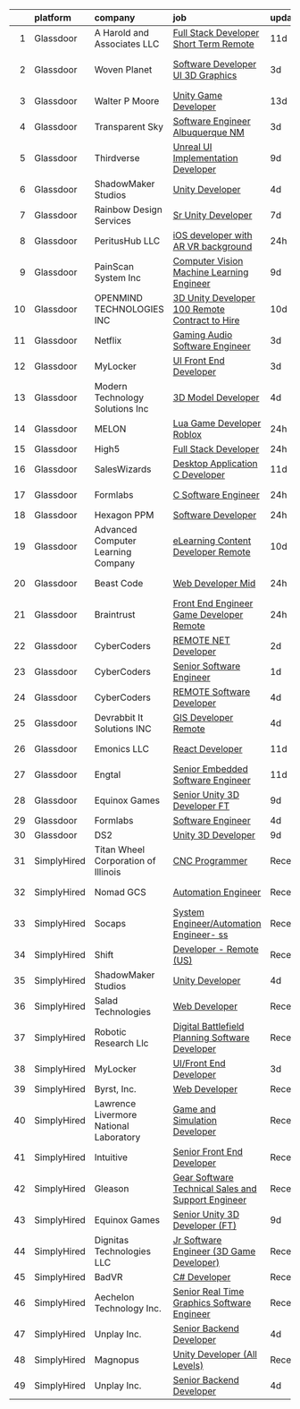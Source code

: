 

|    | platform    | company                                | job                                                                                                                                                                                                                                                                                                                                                                                                                                                                                                                                                                                                                                                                                                                                                                                                                                                                                                                                                                                                                                                                                                                                                                                                                                                                                                                                                                                                | update_time   | location              |
|---:|:------------|:---------------------------------------|:---------------------------------------------------------------------------------------------------------------------------------------------------------------------------------------------------------------------------------------------------------------------------------------------------------------------------------------------------------------------------------------------------------------------------------------------------------------------------------------------------------------------------------------------------------------------------------------------------------------------------------------------------------------------------------------------------------------------------------------------------------------------------------------------------------------------------------------------------------------------------------------------------------------------------------------------------------------------------------------------------------------------------------------------------------------------------------------------------------------------------------------------------------------------------------------------------------------------------------------------------------------------------------------------------------------------------------------------------------------------------------------------------|:--------------|:----------------------|
|  1 | Glassdoor   | A  Harold and Associates  LLC          | [Full Stack Developer  Short Term Remote ](https://www.glassdoor.com/partner/jobListing.htm?pos=128&ao=1136043&s=58&guid=0000018229d7c11e9d8ce6b9cec7b167&src=GD_JOB_AD&t=SR&vt=w&ea=1&cs=1_3dbf567b&cb=1658559382116&jobListingId=1007998542565&jrtk=3-0-1g8ktfga728d7001-1g8ktfgamjfmb800-82fa8937b047e7af-)                                                                                                                                                                                                                                                                                                                                                                                                                                                                                                                                                                                                                                                                                                                                                                                                                                                                                                                                                                                                                                                                                     | 11d           | Jacksonville, FL      |
|  2 | Glassdoor   | Woven Planet                           | [Software Developer  UI 3D Graphics ](https://www.glassdoor.com/partner/jobListing.htm?pos=104&ao=1110586&s=58&guid=0000018229d7c11e9d8ce6b9cec7b167&src=GD_JOB_AD&t=SR&vt=w&ea=1&cs=1_7468ec4d&cb=1658559382114&jobListingId=1008016092363&cpc=D69957E0862862E0&jrtk=3-0-1g8ktfga728d7001-1g8ktfgamjfmb800-590b8ed6b99a73cb--6NYlbfkN0DSgjPPcnEdvoK3uuxfISLALE6pB1FR7YSHOr_tSg5_QCn410VK5Ds4sai37YL-FnG7IdEQOLWlh0UoLcmzDYWmfRGSYYnl5uUpmRd__LORND_gC-BRchk-IUkY4R0iGDrfCmlmtu1dU22yGpoMq0MEa2tbIDq0Xana4QKE-3eruJ3ua_JrETdNCUHYEuZu4SFkHDGSZXNcUT95XgEmd7lkGLX6Detf8PfgxyjXKHFbXAkuEWhO53TH6uKdPDC8zgmlS-8A5p9zyMRJ9CbWHVqk6AacCLT8vVMDm-WZ8krz8yBImeMEUPZ6kZZE5pq9eaP9CBww7nm32RuujXE_ekedtm-oeYQtU4GDNJuXeJMwKjJAAoZOQlxlTLmK0LALCF9m0LiPWhYUIwZpoty23j6O-Q8rRD6xDseEQts8oyj9PguTnxeCYeMcKD0rPjY_Pz0kmtjdz0C51gskMzWLoLpbc1Fgsp9TrxV7Dq9QY7yyaKEcRAGN1Nhrqh2fdUW34-oxDb6TcPTCfV1IVByDtOS68oMxmbSUQD_ZW0umSCzIuvHWj452hMLPNNt5Z7tX3TTz7N-yAPc7Xw%3D%3D)                                                                                                                                                                                                                                                                                                                                                                                                                                         | 3d            | San Francisco, CA     |
|  3 | Glassdoor   | Walter P Moore                         | [Unity Game Developer](https://www.glassdoor.com/partner/jobListing.htm?pos=117&ao=1136043&s=58&guid=0000018229d7c11e9d8ce6b9cec7b167&src=GD_JOB_AD&t=SR&vt=w&cs=1_aa64825b&cb=1658559382115&jobListingId=1007994178150&jrtk=3-0-1g8ktfga728d7001-1g8ktfgamjfmb800-a406b2601580dbc4-)                                                                                                                                                                                                                                                                                                                                                                                                                                                                                                                                                                                                                                                                                                                                                                                                                                                                                                                                                                                                                                                                                                              | 13d           | Houston, TX           |
|  4 | Glassdoor   | Transparent Sky                        | [Software Engineer   Albuquerque  NM](https://www.glassdoor.com/partner/jobListing.htm?pos=101&ao=1110586&s=58&guid=0000018229d7c11e9d8ce6b9cec7b167&src=GD_JOB_AD&t=SR&vt=w&ea=1&cs=1_68e6b2cd&cb=1658559382113&jobListingId=1008015244893&cpc=2F2C49D632A77FE0&jrtk=3-0-1g8ktfga728d7001-1g8ktfgamjfmb800-6e4f05aca8e35f90--6NYlbfkN0DAwgduWqBP7ymGN-lTADpinz2i-23XbRAyg5ywqS-MDfYRIU0B2snNI79NeVtEVHbLIt9DpGOUvgkQqIYD65VP4Ic4P7LZXHDJkpJe4H48mcdGbmVmrG2Z7_54r3HufFV-VB016Myr4h0UDJeZ4h_ipDQroc_nzbPB_LSJJLmCmwq0pj8voGscGxZyVoEDp6uZf-oz46Rr6ONuknvAN87DZFdtmlh4uyIpoJQPIC9AaOxLqrn_4BMi2xWMLTfdlDTzv7gpdtz_x6t8eweq2wyGlnD_YwJAMXUfC2W0yUk7GT8MAskDeQL5gws0XQJTlbGR_sjy6JDwVxipccXIGRKkg2TrnIi1Q2k7Mx9oIFvdjpC2XypY5udmf6aCtqAnKCsr6eMJcj0WSauoR1Lxn_AdESibXelkQ0F1rq7e3lOXgmEQyKOC_wyJTMLGro431C3u8oG0MgGr1CnF3zjWDYdsysAAPpu7nQHcn_rPv38o_CalkAxb7S4Xs8rkgb8TtglPjNdPkvZ44ZTbwKJ30I6W)                                                                                                                                                                                                                                                                                                                                                                                                                                                                                                     | 3d            | Albuquerque, NM       |
|  5 | Glassdoor   | Thirdverse                             | [Unreal UI Implementation Developer](https://www.glassdoor.com/partner/jobListing.htm?pos=114&ao=1136043&s=58&guid=0000018229d7c11e9d8ce6b9cec7b167&src=GD_JOB_AD&t=SR&vt=w&ea=1&cs=1_ace6fcda&cb=1658559382115&jobListingId=1008003638061&jrtk=3-0-1g8ktfga728d7001-1g8ktfgamjfmb800-2670377ed1bb73d7-)                                                                                                                                                                                                                                                                                                                                                                                                                                                                                                                                                                                                                                                                                                                                                                                                                                                                                                                                                                                                                                                                                           | 9d            | Remote                |
|  6 | Glassdoor   | ShadowMaker Studios                    | [Unity Developer](https://www.glassdoor.com/partner/jobListing.htm?pos=111&ao=1136043&s=58&guid=0000018229d7c11e9d8ce6b9cec7b167&src=GD_JOB_AD&t=SR&vt=w&ea=1&cs=1_91269591&cb=1658559382115&jobListingId=1008012133994&jrtk=3-0-1g8ktfga728d7001-1g8ktfgamjfmb800-47599d259b71b965-)                                                                                                                                                                                                                                                                                                                                                                                                                                                                                                                                                                                                                                                                                                                                                                                                                                                                                                                                                                                                                                                                                                              | 4d            | Remote                |
|  7 | Glassdoor   | Rainbow Design Services                | [Sr  Unity Developer](https://www.glassdoor.com/partner/jobListing.htm?pos=119&ao=1136043&s=58&guid=0000018229d7c11e9d8ce6b9cec7b167&src=GD_JOB_AD&t=SR&vt=w&ea=1&cs=1_7acecc95&cb=1658559382115&jobListingId=1008007915028&jrtk=3-0-1g8ktfga728d7001-1g8ktfgamjfmb800-bd6aaf863d3efcb2-)                                                                                                                                                                                                                                                                                                                                                                                                                                                                                                                                                                                                                                                                                                                                                                                                                                                                                                                                                                                                                                                                                                          | 7d            | Remote                |
|  8 | Glassdoor   | PeritusHub LLC                         | [iOS developer with AR VR background](https://www.glassdoor.com/partner/jobListing.htm?pos=103&ao=1110586&s=58&guid=0000018229d7c11e9d8ce6b9cec7b167&src=GD_JOB_AD&t=SR&vt=w&ea=1&cs=1_d64f9b28&cb=1658559382113&jobListingId=1008022834094&cpc=C891152315FA1AD8&jrtk=3-0-1g8ktfga728d7001-1g8ktfgamjfmb800-155ea9628b3dba64--6NYlbfkN0BBGG9LMNqL16EzDx9S3nKk4b6IwprgSJginr0DZD_oW6Mm3uCrdklJPAZ0sror479J7245b_gdtYKpONdLo2yvJ6wBf5LpGacMaB1z4nVwTpF4LlMzEpc1MXSmbH2mziL-YH1UIBZ2vx4JnzSOlAk6Qfk54gXWIs65EEES9GWvevapAV1Wa5D5MDHBzPUz9AK1jtdENpspqBZ9Ls5c5WSlOfQEnqjhOLZVKXGCL5RT8c7h3ccRwVTDE2GB6vIdYOUF1LCimdGa89YFYrCJE4-EnQX5WWFfe_stT9uCu1CFLZvf3_Nr8I_76Ikbxrsdofnw1nl1VE0ddSe0wJqlUcbSnOm4o77wvyuZ6VyAuZhAjn2CEFc-_3Vyi7imcoYDauallWBx0jqagYQy_pk8_YvohtvzOAYfZe9I-jbP2fgW4Hd3yoXbsNjg1Of13uFTb0GcCQgPm587FyBkdawRxgwyVpMNCiVGaHn25Y3OE6t1s8MT6KuZRSBfR08kW70B1w8%3D)                                                                                                                                                                                                                                                                                                                                                                                                                                                                                                                       | 24h           | Remote                |
|  9 | Glassdoor   | PainScan System  Inc                   | [Computer Vision Machine Learning Engineer](https://www.glassdoor.com/partner/jobListing.htm?pos=122&ao=1136043&s=58&guid=0000018229d7c11e9d8ce6b9cec7b167&src=GD_JOB_AD&t=SR&vt=w&ea=1&cs=1_c586ff8c&cb=1658559382115&jobListingId=1008002736256&jrtk=3-0-1g8ktfga728d7001-1g8ktfgamjfmb800-d67c583dde150ec5-)                                                                                                                                                                                                                                                                                                                                                                                                                                                                                                                                                                                                                                                                                                                                                                                                                                                                                                                                                                                                                                                                                    | 9d            | Remote                |
| 10 | Glassdoor   | OPENMIND TECHNOLOGIES INC              | [3D Unity Developer   100   Remote  Contract to Hire ](https://www.glassdoor.com/partner/jobListing.htm?pos=112&ao=1136043&s=58&guid=0000018229d7c11e9d8ce6b9cec7b167&src=GD_JOB_AD&t=SR&vt=w&ea=1&cs=1_81d5efa1&cb=1658559382115&jobListingId=1008000703771&jrtk=3-0-1g8ktfga728d7001-1g8ktfgamjfmb800-bcf0156a1cc1610f-)                                                                                                                                                                                                                                                                                                                                                                                                                                                                                                                                                                                                                                                                                                                                                                                                                                                                                                                                                                                                                                                                         | 10d           | Remote                |
| 11 | Glassdoor   | Netflix                                | [Gaming Audio Software Engineer](https://www.glassdoor.com/partner/jobListing.htm?pos=130&ao=1136043&s=58&guid=0000018229d7c11e9d8ce6b9cec7b167&src=GD_JOB_AD&t=SR&vt=w&cs=1_0f681cd7&cb=1658559382116&jobListingId=1008015997451&jrtk=3-0-1g8ktfga728d7001-1g8ktfgamjfmb800-f56fa1ba437b8b5b-)                                                                                                                                                                                                                                                                                                                                                                                                                                                                                                                                                                                                                                                                                                                                                                                                                                                                                                                                                                                                                                                                                                    | 3d            | Remote                |
| 12 | Glassdoor   | MyLocker                               | [UI Front End Developer](https://www.glassdoor.com/partner/jobListing.htm?pos=110&ao=1136043&s=58&guid=0000018229d7c11e9d8ce6b9cec7b167&src=GD_JOB_AD&t=SR&vt=w&ea=1&cs=1_43e87796&cb=1658559382114&jobListingId=1008016183760&jrtk=3-0-1g8ktfga728d7001-1g8ktfgamjfmb800-f2cdf44333e3faa5-)                                                                                                                                                                                                                                                                                                                                                                                                                                                                                                                                                                                                                                                                                                                                                                                                                                                                                                                                                                                                                                                                                                       | 3d            | Remote                |
| 13 | Glassdoor   | Modern Technology Solutions  Inc       | [3D Model Developer](https://www.glassdoor.com/partner/jobListing.htm?pos=124&ao=1136043&s=58&guid=0000018229d7c11e9d8ce6b9cec7b167&src=GD_JOB_AD&t=SR&vt=w&cs=1_8d54df9a&cb=1658559382115&jobListingId=1008011629532&jrtk=3-0-1g8ktfga728d7001-1g8ktfgamjfmb800-5621fd3dfd55bda0-)                                                                                                                                                                                                                                                                                                                                                                                                                                                                                                                                                                                                                                                                                                                                                                                                                                                                                                                                                                                                                                                                                                                | 4d            | Huntsville, AL        |
| 14 | Glassdoor   | MELON                                  | [Lua Game Developer  Roblox ](https://www.glassdoor.com/partner/jobListing.htm?pos=115&ao=1136043&s=58&guid=0000018229d7c11e9d8ce6b9cec7b167&src=GD_JOB_AD&t=SR&vt=w&ea=1&cs=1_493d6e6f&cb=1658559382115&jobListingId=1008023831757&jrtk=3-0-1g8ktfga728d7001-1g8ktfgamjfmb800-bc8f824dc00aa8c7-)                                                                                                                                                                                                                                                                                                                                                                                                                                                                                                                                                                                                                                                                                                                                                                                                                                                                                                                                                                                                                                                                                                  | 24h           | Remote                |
| 15 | Glassdoor   | High5                                  | [Full Stack Developer](https://www.glassdoor.com/partner/jobListing.htm?pos=105&ao=1110586&s=58&guid=0000018229d7c11e9d8ce6b9cec7b167&src=GD_JOB_AD&t=SR&vt=w&ea=1&cs=1_ae9bbaf3&cb=1658559382114&jobListingId=1008023233258&cpc=32EE424DE2B657EB&jrtk=3-0-1g8ktfga728d7001-1g8ktfgamjfmb800-21824f9970bc9e7e--6NYlbfkN0AV8vU3o9nlw7wqa180ZkP3oAg17VLIhkP1SPyaIh_MQVSfWHQ_D-a5hu40yW4gQxUD9fNuxhwNeP4sOkL28Cs97sImHH9Bb1czCy_eTABO0MFVYCTfbS_UCWn2AA_2PIzbUoVtnwdWHoqwWu6ttkkVJYHWXmpCBqqk6e_vDhDWMqfVcVRsRayn4AExDCMcdPpWukSB008l2sJyrFp5luzXykIPbeD_8IyJKmPVmjGuTMZ5rtNxN5E-km4MHfq3KN3Nlc51OiBPMh5h3FGz_yn1rAsoQq_g_xoJyQwdA1SnWyUSlmcKcroe0dyDChOpnsUF6owrBYRXFMNEvWYsJ_miFYOIYcL6I7N8O5VwSGX2vdCiSWL17GKYkEdl6u2D-YMY__q-t3WkMXMP4rTJ8-pqcK_VauJk8zSL_J_mBOt0uOyzfmj_oPYh1pHv-MAlg2TqT36of5hI6c8Qk_ITQ0P_IbFZL3YGKEUTRF9fddEKuUSJj9lNXwDvZDDlSJtJek04GeZSmToWFw%3D%3D)                                                                                                                                                                                                                                                                                                                                                                                                                                                                                                                        | 24h           | Remote                |
| 16 | Glassdoor   | SalesWizards                           | [Desktop Application C   Developer](https://www.glassdoor.com/partner/jobListing.htm?pos=121&ao=1136043&s=58&guid=0000018229d7c11e9d8ce6b9cec7b167&src=GD_JOB_AD&t=SR&vt=w&ea=1&cs=1_790da8d8&cb=1658559382115&jobListingId=1007997977830&jrtk=3-0-1g8ktfga728d7001-1g8ktfgamjfmb800-22950095214fbe47-)                                                                                                                                                                                                                                                                                                                                                                                                                                                                                                                                                                                                                                                                                                                                                                                                                                                                                                                                                                                                                                                                                            | 11d           | Waltham, MA           |
| 17 | Glassdoor   | Formlabs                               | [C   Software Engineer](https://www.glassdoor.com/partner/jobListing.htm?pos=123&ao=1136043&s=58&guid=0000018229d7c11e9d8ce6b9cec7b167&src=GD_JOB_AD&t=SR&vt=w&cs=1_7fd84805&cb=1658559382115&jobListingId=1008022831493&jrtk=3-0-1g8ktfga728d7001-1g8ktfgamjfmb800-0a44c663a08ec4f1-)                                                                                                                                                                                                                                                                                                                                                                                                                                                                                                                                                                                                                                                                                                                                                                                                                                                                                                                                                                                                                                                                                                             | 24h           | Somerville, MA        |
| 18 | Glassdoor   | Hexagon PPM                            | [Software Developer](https://www.glassdoor.com/partner/jobListing.htm?pos=118&ao=1136043&s=58&guid=0000018229d7c11e9d8ce6b9cec7b167&src=GD_JOB_AD&t=SR&vt=w&cs=1_3bd73734&cb=1658559382115&jobListingId=1008024102893&jrtk=3-0-1g8ktfga728d7001-1g8ktfgamjfmb800-7e25a0f0dafa4854-)                                                                                                                                                                                                                                                                                                                                                                                                                                                                                                                                                                                                                                                                                                                                                                                                                                                                                                                                                                                                                                                                                                                | 24h           | Madison, AL           |
| 19 | Glassdoor   | Advanced Computer Learning Company     | [eLearning Content Developer  Remote  ](https://www.glassdoor.com/partner/jobListing.htm?pos=129&ao=1136043&s=58&guid=0000018229d7c11e9d8ce6b9cec7b167&src=GD_JOB_AD&t=SR&vt=w&ea=1&cs=1_db72ad32&cb=1658559382116&jobListingId=1008000784696&jrtk=3-0-1g8ktfga728d7001-1g8ktfgamjfmb800-e77e1058c18c2e89-)                                                                                                                                                                                                                                                                                                                                                                                                                                                                                                                                                                                                                                                                                                                                                                                                                                                                                                                                                                                                                                                                                        | 10d           | Remote                |
| 20 | Glassdoor   | Beast Code                             | [Web Developer  Mid ](https://www.glassdoor.com/partner/jobListing.htm?pos=120&ao=1136043&s=58&guid=0000018229d7c11e9d8ce6b9cec7b167&src=GD_JOB_AD&t=SR&vt=w&ea=1&cs=1_d18b8783&cb=1658559382115&jobListingId=1008022231292&jrtk=3-0-1g8ktfga728d7001-1g8ktfgamjfmb800-e4d872689d55ab57-)                                                                                                                                                                                                                                                                                                                                                                                                                                                                                                                                                                                                                                                                                                                                                                                                                                                                                                                                                                                                                                                                                                          | 24h           | Fort Walton Beach, FL |
| 21 | Glassdoor   | Braintrust                             | [Front End Engineer   Game Developer  Remote ](https://www.glassdoor.com/partner/jobListing.htm?pos=125&ao=1136043&s=58&guid=0000018229d7c11e9d8ce6b9cec7b167&src=GD_JOB_AD&t=SR&vt=w&cs=1_f5489533&cb=1658559382115&jobListingId=1008023733995&jrtk=3-0-1g8ktfga728d7001-1g8ktfgamjfmb800-3286992ed66a0138-)                                                                                                                                                                                                                                                                                                                                                                                                                                                                                                                                                                                                                                                                                                                                                                                                                                                                                                                                                                                                                                                                                      | 24h           | San Francisco, CA     |
| 22 | Glassdoor   | CyberCoders                            | [REMOTE    NET Developer](https://www.glassdoor.com/partner/jobListing.htm?pos=107&ao=1110586&s=58&guid=0000018229d7c11e9d8ce6b9cec7b167&src=GD_JOB_AD&t=SR&vt=w&ea=1&cs=1_1de62d94&cb=1658559382114&jobListingId=1008017849421&cpc=47CFDC01B3F81FAC&jrtk=3-0-1g8ktfga728d7001-1g8ktfgamjfmb800-195e040d7fb9d0ce--6NYlbfkN0CpFJQzrgRR8WqXWK1qKKEqALWJw739KlKqr2H-MSI4eoBlI4EFrmor2FYZMP3muM1MdiAdE_pXz-eVeCB3HHMzIfYB7fyihnIbNNkrPLGcH1M0PWalIPEm4GVnCrqjsy8yf4epWem7TYyZvqm3bemV__x-l4eLtuaSESX5yfNiisf3kFbPSWxXhmFRgvhK4y3SNPSlvrKwsb30tU1KXrik1QmqjSCNW3ylsJU6enfOlVI5m2xbYVXKylrou-xgmWtVXY1rBBUM_tjRyyedYYWqPbxc5KS780Pglf6221de8LeRTNzBzpTmhRow35Z6ORsD-5tBbCsEOZLm-gzbQ_ddedxSUPdCTmG2lRfRXq_CbFB4DDWu4kKyBgrsFMt2QkmcUP_DunXgd5t0nuHgjGhLHU8lknuHABnH8mlhcBC1eZnkpvAnEOpDeq7xGBxwZYQB2xbE_KaNLnSPCf91Ru2g7G86TSCChU53bStAaYbhg2v28wQsRU_n2z5vu0K-faZT3AfVVdheuGOtneKdFhaJF1pR6uaFZKwnhWqIMMLzxKVYaiRv8yeknedRO2QMG63tgedkGRLWGoW24leVVOkFDuvVNYdMcYVxS1yIHDiduaa04gjhF_yc4B6oEp9ewbQ3xgeaq4kVRxHfCbVhmFhxfGGukdHCbhtP4mxgS6mSkG33YLiPaaachqW1p1hRTnWtD8qE4WZB9jYsAOUHCW7a1Lx1PmFKch5o87vHiDeR3MkzRir5kyJBy63VJj7vGNMiutaL9pqJaKh54a564nfm61ZhmR8QBnFi38xYCYwoEj4axMMBuTUmeOQKtFCJDA9UF6-h_UmnzjBTstURqdMtn297DIMB5FsfrQ4G3wOawjXOMKfNrsW4qLW_9D4X9GnIn-gu1lPiUisoSGfmiTpVtovvms6RdTYlBCHXMYm87gD-XRcZhcdsXTMq4EnAiRSlxSR204lz-PGGVCIDCLIieZuHxz9qQ0yHp-qmYFbrJg%3D%3D)                     | 2d            | Mountain View, CA     |
| 23 | Glassdoor   | CyberCoders                            | [Senior Software Engineer](https://www.glassdoor.com/partner/jobListing.htm?pos=108&ao=1110586&s=58&guid=0000018229d7c11e9d8ce6b9cec7b167&src=GD_JOB_AD&t=SR&vt=w&ea=1&cs=1_b900eee7&cb=1658559382114&jobListingId=1008020842744&cpc=FB7E4A1762AE5BEC&jrtk=3-0-1g8ktfga728d7001-1g8ktfgamjfmb800-db3a8a056d12e4d9--6NYlbfkN0CpFJQzrgRR8WqXWK1qKKEqALWJw739KlKqr2H-MSI4eoBlI4EFrmor2FYZMP3muM2vSDmKt-3o5mmJSnDy7O-Gc-x6rAF6YmYEM-CDcTgx_18fKymDKrioR9vNP6d8Rc8U_3nP44QjWUchkrxduEtUUaUfpS6mfVhyilg0UhcPf8SIxBrvDA3wGg_FQSmSAQ8Wcv9XcXAQePz2mkQFxqgQ13yAkywL-kwzJg-_4Vcg53Qaj-G3RZwa8oTqH6qDaoIWzpXU31Diijio9kP3xJAfiAFq_IVCXc5zG_OAdFs4aTgqPQlT5DASyN8NgBR6cjn8DqrtFJRT0mMAsieHG-enhgASt7Ww52YadqqzXIEt1k7U97oO4_hGYprAYH8hru9KfkD_-T0GVBLrM0cDIRJvC5ZlQpi_ilZao7NS6xpRtK8jCX-RLe-TDT7yiSUgOJlVcZbD0sktx2N60tHlFadnppi3ialJE_PiAY65yLaczb-lwOktl8yTjNuiVby63kT25dgBKUmic_3DbaWyrjtPXaBIBlhjOmIIvd4KqJocCPmkNNahC8XzF7-WGjNFtfNTIq0EbEt6h-7cCzagMGvAUZNwZaJiZTaPGKL8Ml9Tpl4bOAhm9rj9D76iaTXn_QZvk6DvmAChakd2vBWAEb28-cFKYH3ipLGo6mw12gb8uDNOOe9-VewHsK87_2qJad3sfnBZpCkt3Ej0HzLT2BmQbZ1p9vpbTwCOVjRCQHZgE1TY_HXOrObIYthNAUzfxMwERQatkdpPGfT2akBiucsTjaS5hKapLAe-UA6U2Okpc5D2tRqbdIXinaovcgwz0YdDb_36BmEARwg3ToQGorOqJeRA88WL7y-JHqllEnqMW4M3C2PLy_naOsbNyNcG9nXNcpfd5ocjCULXuIvOMmwjtq3ZAXlfPrjrTFUCBNsoXgflhZy_F_5m-n45T6-Y0LwYpUeYAvOgPA1L-KokS9Bf2GwtnVszlIWiXJgzGSN_2w%3D%3D)                    | 1d            | Santa Barbara, CA     |
| 24 | Glassdoor   | CyberCoders                            | [REMOTE Software Developer](https://www.glassdoor.com/partner/jobListing.htm?pos=106&ao=1110586&s=58&guid=0000018229d7c11e9d8ce6b9cec7b167&src=GD_JOB_AD&t=SR&vt=w&ea=1&cs=1_f10e3805&cb=1658559382114&jobListingId=1008012922697&cpc=32EE424DE2B657EB&jrtk=3-0-1g8ktfga728d7001-1g8ktfgamjfmb800-ca5f85c3811eae56--6NYlbfkN0CpFJQzrgRR8WqXWK1qKKEqALWJw739KlKqr2H-MSI4eoBlI4EFrmor2FYZMP3muM0VPgwL63opAbpuUJ_Sg08jANLbbdmWGdDB7HpA2RbnpdbO-_8iY54Zebh4A3906Nkbx72XPOuv-GLKiub4xEXz6MUhgPJjigk6dSpkjR-daqPRDb-P57-8YRnIxs85WLH4WcsIXYIjT8KT5StNgygl1s5M54HOm4EwHrus2xNw8Ue3UMd8d5v_C0U-Qlypo9PM4kQijgFg0xI-3M-jp6y0OT7gtqqs9pQWlDVMa1AnxrdmoopSrYL1J3MLpxMTdws2EXwUQvdH2FkmUcZ_fg45pu_XqPj8OWD_WfuPp5C34dIJS8NatM4BIdbjKeq7JlIegEm1h4JFx-_KaJ8BJU3VDVr8vkRPih00EEacI2oKs6iX9nj6bOnEEg8Afv3CbQbQFDzFUDCYkNnO7k5ylyw3pFP6V1bUJTr9s2JqDsTG4VuGiwG5tTgc8KukOit1bCkfvPQAIztTkzrbgG8R54WEeQhJ_ki_oij2JFkPJkpgfjQ7tSJco_1sT9Xw3Vmo9q63BLcz2ZHj4b3ERVcZ0Ro2kozAMja7FJGTanav08ErPDMj9xBcdmy7NW-WpqpmtCz-vHSBb5j9TIesEWw0Jd9XrASvN95eZtJ5RCclXrvXyBwDY55IZjAcrv2oJ2HaXR6NREmmrdl1MuOtq9hD5R-yNMr1N-Fjkp6QT5Q5CUWoCpanqNHME0zJ9Xsy6Y_x3N7ltq0oqmzD_8aMrF8ANaHUKhgzGF0mdClxy6Np9EmYIL9nwJNAbQmDsOjvOcim7YTJIgSUJTMFeqTwrZhw29bkt-dcpaGdflR9mo4HihWNcps8f-CbdYHD9nBD-uVtk8d-ERSKMNyHxlFqqqwEwUdO2wTBVYOjUvLfWoAmpSWlNKppx0-rOCoobso_5hTdaQ9dvf88GwUaJ9JHeDblTAUVaV6jy1ixjeNtxtQ3YPx0SoJWnn_Y3_jyF6ImCYjrFQ0%3D) | 4d            | Tampa, FL             |
| 25 | Glassdoor   | Devrabbit It Solutions INC             | [GIS Developer  Remote](https://www.glassdoor.com/partner/jobListing.htm?pos=126&ao=1136043&s=58&guid=0000018229d7c11e9d8ce6b9cec7b167&src=GD_JOB_AD&t=SR&vt=w&ea=1&cs=1_20c7159e&cb=1658559382115&jobListingId=1008012114110&jrtk=3-0-1g8ktfga728d7001-1g8ktfgamjfmb800-61c448abcd2f1915-)                                                                                                                                                                                                                                                                                                                                                                                                                                                                                                                                                                                                                                                                                                                                                                                                                                                                                                                                                                                                                                                                                                        | 4d            | Remote                |
| 26 | Glassdoor   | Emonics LLC                            | [React Developer](https://www.glassdoor.com/partner/jobListing.htm?pos=116&ao=1136043&s=58&guid=0000018229d7c11e9d8ce6b9cec7b167&src=GD_JOB_AD&t=SR&vt=w&ea=1&cs=1_8d30a9d1&cb=1658559382115&jobListingId=1007998238952&jrtk=3-0-1g8ktfga728d7001-1g8ktfgamjfmb800-f3c2cb633ac0d855-)                                                                                                                                                                                                                                                                                                                                                                                                                                                                                                                                                                                                                                                                                                                                                                                                                                                                                                                                                                                                                                                                                                              | 11d           | New York, NY          |
| 27 | Glassdoor   | Engtal                                 | [Senior Embedded Software Engineer](https://www.glassdoor.com/partner/jobListing.htm?pos=109&ao=1110586&s=58&guid=0000018229d7c11e9d8ce6b9cec7b167&src=GD_JOB_AD&t=SR&vt=w&ea=1&cs=1_4232388f&cb=1658559382114&jobListingId=1007997824843&cpc=3BA4CE39D5B5DEF5&jrtk=3-0-1g8ktfga728d7001-1g8ktfgamjfmb800-82d6f23704817a50--6NYlbfkN0B7Z8t6fEMDh_BTkcJVPNJicKvZQEBTy5HSwyHa20ewqmyfWNXjNsfvmtdqiCQm-Exwe_wbqNu0QcFeivMAlMSODOnjPIM4O5KHHcFOrvF3nZ7IR0TS_3NafrLNa-GRmrCLDBAWYCfr-3yabP6jYzArtLUwaDuZHeZnwhhiPjv9hMRAdwv-Rdt9ASIuz4idRbw0JVaPspYK57RBV8n3Dmt5oxo2OufZ1m6pjrWpG1OsH1WTYogo6y92mcHnbgL52e94GpPgU_qCZA5ps-M_3N5snyjku7oparzcirOQkpYewwXUUD7Pl-7wVsFWSaSTwK8Z4WXAADdLwXHj0zPjYOyIOCoWGh8gJdQx42Jk3BqxpO8SuHoZ33QsLrkpWLWouuuhraGNXPelbzAWrr8ui0yh8oCFD1kmx3CYMR8Dta2cnK3r6z1wIN4NlIHbEKX31sUuedeSfDjtlNSyV38WSuujzXme7ClAV037TKkPHiWpGhHfXkHiK9QJdMF_HX8O_XIjaEOKV6pTjQ%3D%3D)                                                                                                                                                                                                                                                                                                                                                                                                                                                                                                           | 11d           | Remote                |
| 28 | Glassdoor   | Equinox Games                          | [Senior Unity 3D Developer  FT ](https://www.glassdoor.com/partner/jobListing.htm?pos=113&ao=1136043&s=58&guid=0000018229d7c11e9d8ce6b9cec7b167&src=GD_JOB_AD&t=SR&vt=w&ea=1&cs=1_94a084c3&cb=1658559382115&jobListingId=1008003082129&jrtk=3-0-1g8ktfga728d7001-1g8ktfgamjfmb800-998934cf1a1a27dd-)                                                                                                                                                                                                                                                                                                                                                                                                                                                                                                                                                                                                                                                                                                                                                                                                                                                                                                                                                                                                                                                                                               | 9d            | Remote                |
| 29 | Glassdoor   | Formlabs                               | [Software Engineer](https://www.glassdoor.com/partner/jobListing.htm?pos=127&ao=1136043&s=58&guid=0000018229d7c11e9d8ce6b9cec7b167&src=GD_JOB_AD&t=SR&vt=w&cs=1_5badb292&cb=1658559382115&jobListingId=1008012426089&jrtk=3-0-1g8ktfga728d7001-1g8ktfgamjfmb800-daaf620c5fb825ba-)                                                                                                                                                                                                                                                                                                                                                                                                                                                                                                                                                                                                                                                                                                                                                                                                                                                                                                                                                                                                                                                                                                                 | 4d            | Raleigh, NC           |
| 30 | Glassdoor   | DS2                                    | [Unity 3D Developer](https://www.glassdoor.com/partner/jobListing.htm?pos=102&ao=1110586&s=58&guid=0000018229d7c11e9d8ce6b9cec7b167&src=GD_JOB_AD&t=SR&vt=w&ea=1&cs=1_f2bfa599&cb=1658559382113&jobListingId=1008003789277&cpc=280AB1FAEDD8D536&jrtk=3-0-1g8ktfga728d7001-1g8ktfgamjfmb800-3dc75a4ae4966aae--6NYlbfkN0BKZiTU3MWSf2834NP8-BeeJRmueELpPi8r1E1YtrvsfHIZFXDrlmQ558dKnDmfieoIbn97QAPoRW-TZ4mkqvqP2tqzRnsaUdrNmaIPkW_IKr_b80_HPUsdUYmP5ZWsVs3gTiWr6j4NWSiCx2g7a77tRh7VYoXUMP1SO6_vUSlwwpxN9kSPQ8zkOUvjLEvmMQ9xciyvUqrfyv76pak3frHU26Pk9y9-OoUL57T8Xnn9CRbPyCPaPdJ4nLnVF_81G3dLhKVMNfA4b8XX0sRVAj-UDOmPitixU81DQ4BaY0mJecFwMsRC-tGdvvVor2lTPVD52MwyOApWNvotQ0eoukOBVaEkcI8KI-_6Uoyz_Bcpbispyhy7qITllqDZTazYHQRzJ8sMrWAliigHzW48HOJeiPvvm4BTh_5hblnoqYkba-Vbob3KZmvlxcbbvncsciugugXkbwJj2vxvIOENRWEUkA0wNDpFYncF7BLpzog5EUK7xj_qSYCKJDxxquNtsoctqO3NG0QuHA%3D%3D)                                                                                                                                                                                                                                                                                                                                                                                                                                                                                                                          | 9d            | Niceville, FL         |
| 31 | SimplyHired | Titan Wheel Corporation of Illinois    | [CNC Programmer](https://www.simplyhired.com/job/0IlW7tQmN98zbzn7i8y2KSf3H1Bov9z9U-ARJ_43YEn-Ymoxm0Hn7A?q=3d+developer)                                                                                                                                                                                                                                                                                                                                                                                                                                                                                                                                                                                                                                                                                                                                                                                                                                                                                                                                                                                                                                                                                                                                                                                                                                                                            | Recently      | Quincy, IL            |
| 32 | SimplyHired | Nomad GCS                              | [Automation Engineer](https://www.simplyhired.com/job/0MSRg4QFJMq72JCHVjyYFT1ge1Zipw_ugn2XrXGdA9oDVV4GrjSopw?q=3d+developer)                                                                                                                                                                                                                                                                                                                                                                                                                                                                                                                                                                                                                                                                                                                                                                                                                                                                                                                                                                                                                                                                                                                                                                                                                                                                       | Recently      | Columbia Falls, MT    |
| 33 | SimplyHired | Socaps                                 | [System Engineer/Automation Engineer- ss](https://www.simplyhired.com/job/CiHbd7MFCY8khqJg95NMFDSf_EYBT4uWW1s_Y8HSHpqw5SsG0GTNDA?q=3d+developer)                                                                                                                                                                                                                                                                                                                                                                                                                                                                                                                                                                                                                                                                                                                                                                                                                                                                                                                                                                                                                                                                                                                                                                                                                                                   | Recently      | Rockford, IL          |
| 34 | SimplyHired | Shift                                  | [Developer - Remote (US)](https://www.simplyhired.com/job/uqWIPJt-3cs0b3T8N4r9Cmgyf4vNsNSBl7Y1cg9jAPPOHzJHS237iw?q=3d+developer)                                                                                                                                                                                                                                                                                                                                                                                                                                                                                                                                                                                                                                                                                                                                                                                                                                                                                                                                                                                                                                                                                                                                                                                                                                                                   | Recently      | Remote                |
| 35 | SimplyHired | ShadowMaker Studios                    | [Unity Developer](https://www.simplyhired.com/job/h1XxYGBe1kiR3pbG-Av9Jl6y-mi_V0ypoOTxvOFI4IE8vf1ArW6ARQ?q=3d+developer)                                                                                                                                                                                                                                                                                                                                                                                                                                                                                                                                                                                                                                                                                                                                                                                                                                                                                                                                                                                                                                                                                                                                                                                                                                                                           | 4d            | Remote                |
| 36 | SimplyHired | Salad Technologies                     | [Web Developer](https://www.simplyhired.com/job/fEMPgcKNxpB0cCe-jDu1MB6uMKhqgkk1q_c6S4LV1jYvW-eFPXhMzQ?q=3d+developer)                                                                                                                                                                                                                                                                                                                                                                                                                                                                                                                                                                                                                                                                                                                                                                                                                                                                                                                                                                                                                                                                                                                                                                                                                                                                             | Recently      | Remote                |
| 37 | SimplyHired | Robotic Research Llc                   | [Digital Battlefield Planning Software Developer](https://www.simplyhired.com/job/uxo8U8O3SsQyk042tb3jw7PYybX9tQdrBCVCeY8QdugI2CsOsamUVg?q=3d+developer)                                                                                                                                                                                                                                                                                                                                                                                                                                                                                                                                                                                                                                                                                                                                                                                                                                                                                                                                                                                                                                                                                                                                                                                                                                           | Recently      | Clarksburg, MD        |
| 38 | SimplyHired | MyLocker                               | [UI/Front End Developer](https://www.simplyhired.com/job/UjBidRcn2BbFCHlUZGarXnSndlvBQRldpv6V9OD0cXVVMUb-VLU5bg?q=3d+developer)                                                                                                                                                                                                                                                                                                                                                                                                                                                                                                                                                                                                                                                                                                                                                                                                                                                                                                                                                                                                                                                                                                                                                                                                                                                                    | 3d            | Remote                |
| 39 | SimplyHired | Byrst, Inc.                            | [Web Developer](https://www.simplyhired.com/job/zZncYj67QLRJ6fgcOfoMJw0jsWNhEi24HseyW-QDkaGeXtKRrjIzTQ?q=3d+developer)                                                                                                                                                                                                                                                                                                                                                                                                                                                                                                                                                                                                                                                                                                                                                                                                                                                                                                                                                                                                                                                                                                                                                                                                                                                                             | Recently      | Remote                |
| 40 | SimplyHired | Lawrence Livermore National Laboratory | [Game and Simulation Developer](https://www.simplyhired.com/job/SLYQ9rYQTfYp1OCCeFsA3B2e9qOJI7QTCCn9n8f466XmY4Bp_ieaVw?q=3d+developer)                                                                                                                                                                                                                                                                                                                                                                                                                                                                                                                                                                                                                                                                                                                                                                                                                                                                                                                                                                                                                                                                                                                                                                                                                                                             | Recently      | Livermore, CA         |
| 41 | SimplyHired | Intuitive                              | [Senior Front End Developer](https://www.simplyhired.com/job/JANJgMeoWE4KEcuJbQ6CPTRtVCbtdNt43UFioETdjWrJH_FGkAZhQw?q=3d+developer)                                                                                                                                                                                                                                                                                                                                                                                                                                                                                                                                                                                                                                                                                                                                                                                                                                                                                                                                                                                                                                                                                                                                                                                                                                                                | Recently      | Sunnyvale, CA         |
| 42 | SimplyHired | Gleason                                | [Gear Software Technical Sales and Support Engineer](https://www.simplyhired.com/job/92NL6SKS7QhnnLI6D5PJGJPIyhKakFssQfmHV5UKh7NM60kuBz4BKw?q=3d+developer)                                                                                                                                                                                                                                                                                                                                                                                                                                                                                                                                                                                                                                                                                                                                                                                                                                                                                                                                                                                                                                                                                                                                                                                                                                        | Recently      | Rochester, NY         |
| 43 | SimplyHired | Equinox Games                          | [Senior Unity 3D Developer (FT)](https://www.simplyhired.com/job/K3HVFsPGE63hPvF3W9cyQxWobIqx05xM8AVPZ3W1zZyYNd18-y7t7w?q=3d+developer)                                                                                                                                                                                                                                                                                                                                                                                                                                                                                                                                                                                                                                                                                                                                                                                                                                                                                                                                                                                                                                                                                                                                                                                                                                                            | 9d            | Remote                |
| 44 | SimplyHired | Dignitas Technologies LLC              | [Jr Software Engineer (3D Game Developer)](https://www.simplyhired.com/job/9qUkISAx1hCo42fvRJgBGFKKz2loJio4slogtGx3AX9gi6GCRM4WDg?q=3d+developer)                                                                                                                                                                                                                                                                                                                                                                                                                                                                                                                                                                                                                                                                                                                                                                                                                                                                                                                                                                                                                                                                                                                                                                                                                                                  | Recently      | Orlando, FL           |
| 45 | SimplyHired | BadVR                                  | [C# Developer](https://www.simplyhired.com/job/yResg5fOOutELm6UG4GvySDaO4hTSDAaTl3h4ozsgOqhvGw6WTRn7g?q=3d+developer)                                                                                                                                                                                                                                                                                                                                                                                                                                                                                                                                                                                                                                                                                                                                                                                                                                                                                                                                                                                                                                                                                                                                                                                                                                                                              | Recently      | Remote                |
| 46 | SimplyHired | Aechelon Technology Inc.               | [Senior Real Time Graphics Software Engineer](https://www.simplyhired.com/job/rcdIZu0u86YflWDJtkQswNVvTN3B-3L7qF5--HTYfTqZ6vl6sJ-lpA?q=3d+developer)                                                                                                                                                                                                                                                                                                                                                                                                                                                                                                                                                                                                                                                                                                                                                                                                                                                                                                                                                                                                                                                                                                                                                                                                                                               | Recently      | Overland Park, KS     |
| 47 | SimplyHired | Unplay Inc.                            | [Senior Backend Developer](https://www.simplyhired.com/job/vR1YCpdtM-5C4TeKvrIzX3N_IuenXjFn0WQSHEVeML3FZoJQV2yLSg?q=3d+developer)                                                                                                                                                                                                                                                                                                                                                                                                                                                                                                                                                                                                                                                                                                                                                                                                                                                                                                                                                                                                                                                                                                                                                                                                                                                                  | 4d            | Remote                |
| 48 | SimplyHired | Magnopus                               | [Unity Developer (All Levels)](https://www.simplyhired.com/job/vPypX05jFCjXy9ymS1tlMhP8Zpx81wwzBDbU2anSTS_WypcGgAQCYg?q=3d+developer)                                                                                                                                                                                                                                                                                                                                                                                                                                                                                                                                                                                                                                                                                                                                                                                                                                                                                                                                                                                                                                                                                                                                                                                                                                                              | Recently      | Los Angeles, CA       |
| 49 | SimplyHired | Unplay Inc.                            | [Senior Backend Developer](https://www.simplyhired.com/job/vR1YCpdtM-5C4TeKvrIzX3N_IuenXjFn0WQSHEVeML3FZoJQV2yLSg?q=3d+developer)                                                                                                                                                                                                                                                                                                                                                                                                                                                                                                                                                                                                                                                                                                                                                                                                                                                                                                                                                                                                                                                                                                                                                                                                                                                                  | 4d            | Remote                |